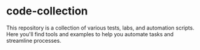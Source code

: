 # code-collection
This repository is a collection of various tests, labs, and automation scripts. Here you'll find tools and examples to help you automate tasks and streamline processes.
